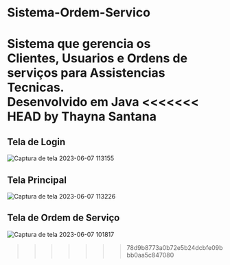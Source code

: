 # Sistema-Ordem-Servico
Sistema que gerencia os <br>
Clientes, Usuarios e Ordens de serviços para Assistencias Tecnicas. <br>
<strong>Desenvolvido em Java</strong>
<<<<<<< HEAD
<strong>by Thayna Santana</strong>
=======
## Tela de Login
![Captura de tela 2023-06-07 113155](https://github.com/ThaynaSantana/Sistema-Ordem-Servico/assets/88935936/2bd34b53-1e7e-480c-a154-bc11a983d5c1)

## Tela Principal
![Captura de tela 2023-06-07 113226](https://github.com/ThaynaSantana/Sistema-Ordem-Servico/assets/88935936/79f5e170-9389-4062-97c3-fd168a4f1986)

## Tela de Ordem de Serviço
![Captura de tela 2023-06-07 101817](https://github.com/ThaynaSantana/Sistema-Ordem-Servico/assets/88935936/25e91a1a-8f86-4a3e-8cbf-2197da9641b9)
>>>>>>> 78d9b8773a0b72e5b24dcbfe09bbb0aa5c847080
